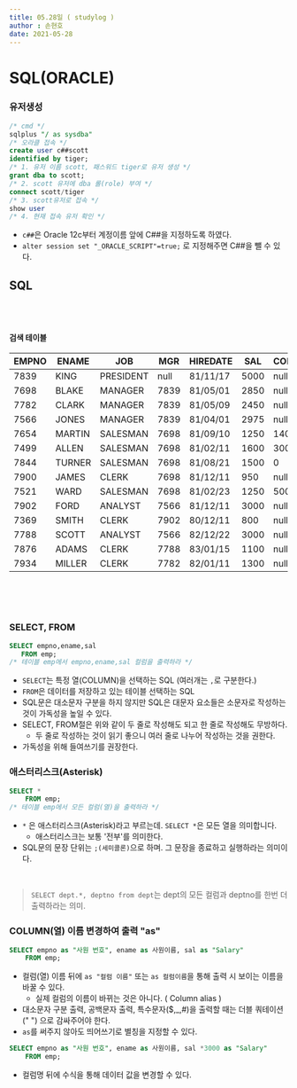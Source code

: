 ```yaml
---
title: 05.28일 ( studylog )
author : 손현호
date: 2021-05-28
---
```




# SQL(ORACLE)


### 유저생성



```sql
/* cmd */
sqlplus "/ as sysdba"
/* 오라클 접속 */
create user c##scott
identified by tiger;
/* 1. 유저 이름 scott, 패스워드 tiger로 유저 생성 */
grant dba to scott;
/* 2. scott 유저에 dba 롤(role) 부여 */
connect scott/tiger
/* 3. scott유저로 접속 */
show user
/* 4. 현재 접속 유저 확인 */
```
- `c##`은 Oracle 12c부터 계정이름 앞에 C##을 지정하도록 하였다.
- `alter session set "_ORACLE_SCRIPT"=true;` 로 지정해주면 C##을 뺄 수 있다.






## SQL 

<br/><br/>

#### 검색 테이블

|EMPNO|ENAME|JOB|MGR|HIREDATE|SAL|COMM|DEPTNO|
|-----|-----|---|---|--------|---|----|------|
7839	|KING|	PRESIDENT	|null|	81/11/17|	5000|		null|10|
7698|	BLAKE|	MANAGER|	7839|	81/05/01|	2850|null|		30
7782|	CLARK|	MANAGER|	7839|	81/05/09|	2450|null|		10
7566|	JONES|	MANAGER|	7839|	81/04/01|	2975|null		|20
7654|	MARTIN|	SALESMAN|	7698|	81/09/10|	1250|	1400|	30
7499|	ALLEN|	SALESMAN|	7698|	81/02/11|	1600|	300|	30
7844	|TURNER	|SALESMAN	|7698	|81/08/21	|1500	|0	|30
7900|	JAMES|	CLERK|	7698|	81/12/11|	950|null		|30
7521|	WARD|	SALESMAN|	7698|	81/02/23|	1250|	500|	30
7902|	FORD|	ANALYST|	7566|	81/12/11|	3000|null|		20
7369|	SMITH|	CLERK|	7902|	80/12/11|	800|null|		20
7788|	SCOTT|	ANALYST|	7566|	82/12/22|	3000|null|		20
7876|	ADAMS|	CLERK|	7788|	83/01/15|	1100|null		|20
7934|	MILLER|	CLERK|	7782|	82/01/11|	1300|null|		10

<br/><br/><br/>



### SELECT, FROM

```sql
SELECT empno,ename,sal
   FROM emp;
/* 테이블 emp에서 empno,ename,sal 컬럼을 출력하라 */
```


- `SELECT`는 특정 열(COLUMN)을 선택하는 SQL (여러개는 `,`로 구분한다.)
- `FROM`은 데이터를 저장하고 있는 테이블 선택하는 SQL
- SQL문은 대소문자 구분을 하지 않지만 SQL은 대문자 요소들은 소문자로 작성하는 것이 가독성을 높일 수 있다.
- SELECT, FROM절은 위와 같이 두 줄로 작성해도 되고 한 줄로 작성해도 무방하다.
    - 두 줄로 작성하는 것이 읽기 좋으니 여러 줄로 나누어 작성하는 것을 권한다.
- 가독성을 위해 들여쓰기를 권장한다. 



### 애스터리스크(Asterisk)

```sql
SELECT *
    FROM emp;
/* 테이블 emp에서 모든 컬럼(열)을 출력하라 */
```

- `*` 은 애스터리스크(Asterisk)라고 부르는데. `SELECT *`은 모든 열을 의미합니다.
    - 애스터리스크는 보통 '전부'를 의미한다.
- SQL문의 문장 단위는 `;(세미콜론)`으로 하며.  그 문장을 종료하고 실행하라는 의미이다.

<br/>

> `SELECT dept.*, deptno from dept`는 dept의 모든 컬럼과 deptno를 한번 더 출력하라는 의미.


### COLUMN(열) 이름 변경하여 출력 "as"

```SQL
SELECT empno as "사원 번호", ename as 사원이름, sal as "Salary"
    FROM emp;
```

- 컬럼(열) 이름 뒤에 `as "컬럼 이름"` 또는 `as 컬럼이름`을 통해 출력 시 보이는 이름을 바꿀 수 있다.
    - 실제 컬럼의 이름이 바뀌는 것은 아니다. ( Column alias )
- 대소문자 구분 출력, 공백문자 출력, 특수문자($,_,#)을 출력할 때는 더블 쿼테이션(" ") 으로 감싸주어야 한다.
- `as`를 써주지 않아도 띄어쓰기로 별칭을 지정할 수 있다.

```SQL
SELECT empno as "사원 번호", ename as 사원이름, sal *3000 as "Salary"
    FROM emp;
```
- 컬럼명 뒤에 수식을 통해 데이터 값을 변경할 수 있다.
